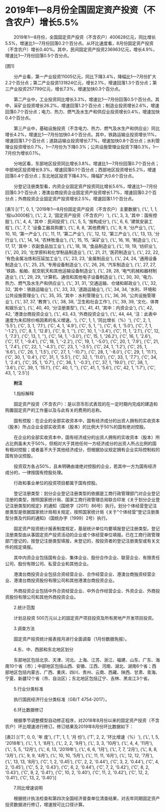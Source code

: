 # 2019年1—8月份全国固定资产投资（不含农户）增长5.5%

　　2019年1—8月份，全国固定资产投资（不含农户）400628亿元，同比增长5.5%，增速比1—7月份回落0.2个百分点。从环比速度看，8月份固定资产投资（不含农户）增长0.40%。其中，民间固定资产投资236963亿元，增长4.9%，增速比1—7月份回落0.5个百分点。

[图1]

　　分产业看，第一产业投资11005亿元，同比下降3.4%，降幅比1—7月份扩大2.2个百分点；第二产业投资131824亿元，增长2.1%，增速回落1.3个百分点；第三产业投资257799亿元，增长7.3%，增速加快0.3个百分点。

　　第二产业中，工业投资同比增长3.3%，增速比1—7月份回落0.5个百分点。其中，采矿业投资增长26.2%，增速回落1.2个百分点；制造业投资增长2.6%，增速回落0.7个百分点；电力、热力、燃气及水生产和供应业投资增长0.4%，增速加快0.4个百分点。

　　第三产业中，基础设施投资（不含电力、热力、燃气及水生产和供应业）同比增长4.2%，增速比1—7月份加快0.4个百分点。其中，铁路运输业投资增长11%，增速回落1.7个百分点；道路运输业投资增长7.7%，增速加快0.8个百分点；水利管理业投资增长0.7%，1—7月份为下降0.3%；公共设施管理业投资下降0.3%，1—7月份为增长0.1%。

　　分地区看，东部地区投资同比增长3.8%，增速比1—7月份回落0.7个百分点；中部地区投资增长9.3%，增速回落0.1个百分点；西部地区投资增长5.2%，增速回落0.4个百分点；东北地区投资下降4.3%，降幅扩大0.6个百分点。

　　分登记注册类型看，内资企业固定资产投资同比增长5.6%，增速比1—7月份回落0.3个百分点；港澳台商投资企业固定资产投资增长1.7%，增速回落0.2个百分点；外商投资企业固定资产投资增长2.5%，增速回落1.1个百分点。

[表1]
[('T', 0, 1, '2019年1—8月份固定资产投资（不含农户）主要数据'), ('L', 1, 1, '指\u3000标'), ('L', 2, 2, '固定资产投资（不含农户）'), ('L', 3, 3, '其中：国有控股'), ('L', 4, 4, '其中：民间投资'), ('L', 5, 5, '按构成分'), ('L', 6, 6, '建筑安装工程'), ('L', 7, 7, '设备工器具购置'), ('L', 8, 8, '其他费用'), ('L', 9, 9, '分产业'), ('L', 10, 10, '第一产业'), ('L', 11, 11, '第二产业'), ('L', 12, 12, '第三产业'), ('L', 13, 13, '分行业'), ('L', 14, 14, '农林牧渔业'), ('L', 15, 15, '采矿业'), ('L', 16, 16, '制造业'), ('L', 17, 17, '其中：农副食品加工业'), ('L', 18, 18, '食品制造业'), ('L', 19, 19, '纺织业'), ('L', 20, 20, '化学原料和化学制品制造业'), ('L', 21, 21, '医药制造业'), ('L', 22, 22, '有色金属冶炼和压延加工业'), ('L', 23, 23, '金属制品业'), ('L', 24, 24, '通用设备制造业'), ('L', 25, 25, '专用设备制造业'), ('L', 26, 26, '汽车制造业'), ('L', 27, 27, '铁路、船舶、航空航天和其他运输设备制造业'), ('L', 28, 28, '电气机械和器材制造业'), ('L', 29, 29, '计算机、通信和其他电子设备制造业'), ('L', 30, 30, '电力、热力、燃气及水生产和供应业'), ('L', 31, 31, '交通运输、仓储和邮政业'), ('L', 32, 32, '其中：铁路运输业'), ('L', 33, 33, '道路运输业'), ('L', 34, 34, '水利、环境和公共设施管理业'), ('L', 35, 35, '其中：水利管理业'), ('L', 36, 36, '公共设施管理业'), ('L', 37, 37, '教育'), ('L', 38, 38, '卫生和社会工作'), ('L', 39, 39, '文化、体育和娱乐业'), ('L', 40, 40, '分注册类型'), ('L', 41, 41, '其中：内资企业'), ('L', 42, 42, '港澳台商投资企业'), ('L', 43, 43, '外商投资企业'), ('L', 44, 44, '注：此表中速度为未扣除价格因素的名义增速。'), ('C', 1, 1, '同比增长（%）'), ('C', 2, 1, '5.5'), ('C', 3, 1, '7.1'), ('C', 4, 1, '4.9'), ('C', 5, 1, ''), ('C', 6, 1, '5.0'), ('C', 7, 1, '-1.2'), ('C', 8, 1, '12.8'), ('C', 9, 1, ''), ('C', 10, 1, '-3.4'), ('C', 11, 1, '2.1'), ('C', 12, 1, '7.3'), ('C', 13, 1, ''), ('C', 14, 1, '-3.0'), ('C', 15, 1, '26.2'), ('C', 16, 1, '2.6'), ('C', 17, 1, '-9.4'), ('C', 18, 1, '-2.2'), ('C', 19, 1, '-5.0'), ('C', 20, 1, '7.9'), ('C', 21, 1, '7.4'), ('C', 22, 1, '-4.3'), ('C', 23, 1, '-3.5'), ('C', 24, 1, '1.2'), ('C', 25, 1, '6.6'), ('C', 26, 1, '1.5'), ('C', 27, 1, '-10.7'), ('C', 28, 1, '-8.0'), ('C', 29, 1, '11.1'), ('C', 30, 1, '0.4'), ('C', 31, 1, '5.5'), ('C', 32, 1, '11.0'), ('C', 33, 1, '7.7'), ('C', 34, 1, '2.4'), ('C', 35, 1, '0.7'), ('C', 36, 1, '-0.3'), ('C', 37, 1, '19.0'), ('C', 38, 1, '3.6'), ('C', 39, 1, '15.1'), ('C', 40, 1, ''), ('C', 41, 1, '5.6'), ('C', 42, 1, '1.7'), ('C', 43, 1, '2.5')]

　　**附注**

　　1.指标解释

　　固定资产投资（不含农户）：是以货币形式表现的在一定时期内完成的建造和购置固定资产的工作量以及与此有关的费用的总称。

　　国有控股：在企业的全部实收资本中，国有经济成分的出资人拥有的实收资本（股本）所占企业全部实收资本（股本）的比例大于50%的国有绝对控股。

　　在企业的全部实收资本中，国有经济成分的出资人拥有的实收资本（股本）所占比例虽未大于50%，但相对大于其他任何一方经济成分的出资人所占比例的国有相对控股；或者虽不大于其他经济成分，但根据协议规定拥有企业实际控制权的国有协议控股。

　　投资双方各占50%，且未明确由谁绝对控股的企业，若其中一方为国有经济成分的，一律按国有控股处理。

　　行政和事业单位的投资项目都属于国有控股。

　　登记注册类型：划分企业登记注册类型的依据是工商行政管理部门对企业登记注册的类型，按照国家统计局、国家工商行政管理总局联合印发《关于划分企业登记注册类型的规定》的通知（国统字〔2011〕86号）执行。划分个体经营登记注册类型是依据国家统计局相关规定，按照国家统计局《关于“个体经营”登记注册类型分类及代码的通知》（国统办字〔1999〕2号）执行。

　　固定资产投资统计报表制度规定，基层统计单位均要填报登记注册类型。登记注册类型由从事固定资产投资活动的企业或个体经营单位填报。已在工商行政管理部门登记的，按登记注册类型填报，未登记的，按投资者的登记注册类型或有关文件的规定填报。

　　其中内资企业包括国有企业、集体企业、股份合作企业、联营企业、有限责任公司、股份有限公司、私营企业和其他企业。

　　港澳台商投资企业包括合资经营企业、合作经营企业、港澳台商独资经营企业、港澳台商投资股份有限公司和其他港澳台商投资企业。

　　外商投资企业包括中外合资经营企业、中外合作经营企业、外资企业、外商投资股份有限公司和其他外商投资企业。

　　2.统计范围

　　计划总投资 500万元以上的固定资产项目投资及所有房地产开发项目投资。

　　3.调查方法

　　固定资产投资统计报表按月进行全面调查（1月份数据免报）。

　　4.东、中、西部和东北地区划分

　　东部地区包括北京、天津、河北、上海、江苏、浙江、福建、山东、广东、海南10个省（市）；中部地区包括山西、安徽、江西、河南、湖北、湖南6个省；西部地区包括内蒙古、广西、重庆、四川、贵州、云南、西藏、陕西、甘肃、青海、宁夏、新疆12个省（市、自治区）；东北地区包括辽宁、吉林、黑龙江3个省。

　　5.行业分类标准

　　执行国民经济行业分类标准（GB/T 4754-2017）。

　　6.环比数据修订

　　根据季节调整模型自动修正程序，对2018年8月份以来的固定资产投资（不含农户）环比增速进行修订。修订结果及2019年8月份环比数据如下：

[表2]
[('T', 0, 0, '年 度'), ('T', 1, 1, '月 份'), ('T', 2, 2, '环比增速（%）'), ('L', 1, 5, '2018年'), ('L', 1, 1, '8月'), ('L', 2, 2, '9月'), ('L', 3, 3, '10月'), ('L', 4, 4, '11月'), ('L', 5, 5, '12月'), ('L', 6, 13, '2019年'), ('L', 6, 6, '1月'), ('L', 7, 7, '2月'), ('L', 8, 8, '3月'), ('L', 9, 9, '4月'), ('L', 10, 10, '5月'), ('L', 11, 11, '6月'), ('L', 12, 12, '7月'), ('L', 13, 13, '8月'), ('C', 1, 2, '0.45'), ('C', 2, 2, '0.44'), ('C', 3, 2, '0.44'), ('C', 4, 2, '0.45'), ('C', 5, 2, '0.43'), ('C', 6, 2, '0.44'), ('C', 7, 2, '0.42'), ('C', 8, 2, '0.43'), ('C', 9, 2, '0.41'), ('C', 10, 2, '0.40'), ('C', 11, 2, '0.42'), ('C', 12, 2, '0.41'), ('C', 13, 2, '0.40')]

　　7.同比增速说明

　　根据统计执法检查和第四次全国经济普查单位清查结果，对去年同期固定资产投资数据进行修订，增速按可比口径计算。